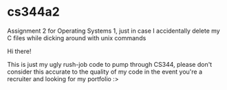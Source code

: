 # cs344a2
Assignment 2 for Operating Systems 1, just in case I accidentally delete my C files while dicking around with unix commands

Hi there!

This is just my ugly rush-job code to pump through CS344, please don't consider this accurate to the quality of my code in the event you're a recruiter and looking for my portfolio :>

